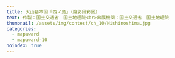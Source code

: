 ```yaml
---
title: 火山基本図「西ノ島」（陰影段彩図）
text: 作製：国土交通省　国土地理院<br>出展機関：国土交通省　国土地理院
thumbnail: /assets/img/contest/ch_10/Nishinoshima.jpg
categories:
  - mapaward
  - mapaward-10
noindex: true
---
```

